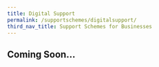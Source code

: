 ```yaml
---
title: Digital Support
permalink: /supportschemes/digitalsupport/
third_nav_title: Support Schemes for Businesses
---
```


## **Coming Soon...**
